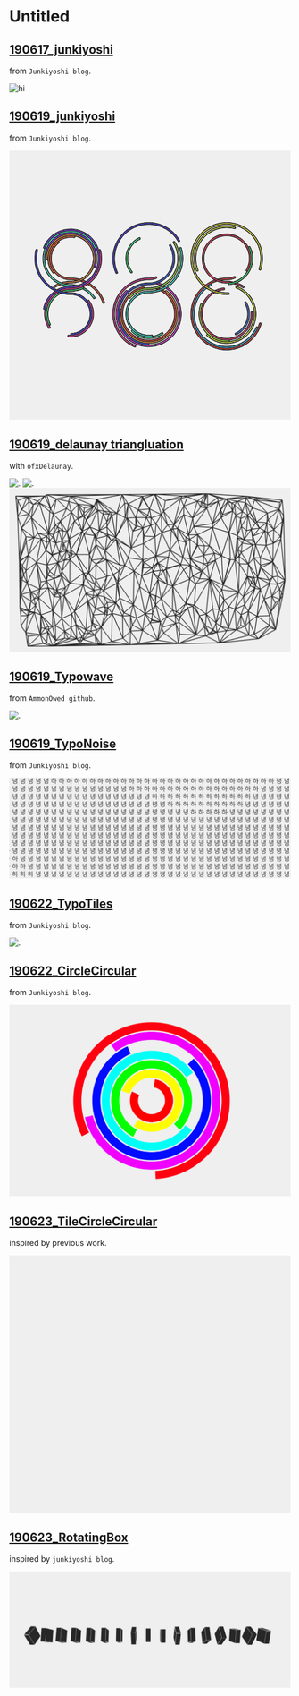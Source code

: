# Untitled

## [190617_junkiyoshi](190617_junkiyoshi/Readme.md)
from `Junkiyoshi blog`.  

![hi](190617_junkiyoshi/190617_junkiyoshi.gif)

## [190619_junkiyoshi](190619_junkiyoshi/Readme.md)
from `Junkiyoshi blog`.  

![hi](190619_junkiyoshi/190619_junkiyoshi.gif)

## [190619_delaunay triangluation](190619_d190619_delaunayTriangulation/Readme.md)

with `ofxDelaunay`.  

![.](190619_delaunayTriangulation/190619_delaunay_triangulation.gif)
![.](190619_delaunayTriangulation/190619_delaunay_triangulation2.gif)
![.](190619_delaunayTriangulation/캡처.PNG)

## [190619_Typowave](190619_TypoWave/Readme.md)
from `AmmonOwed github`. 

![.](190619_TypoWave/190619_TypoWave.gif)

## [190619_TypoNoise](190619_TypoNoise/Readme.md)
from `Junkiyoshi blog`.  

![.](190619_TypoNoise/190619_TypoNoise.gif)

## [190622_TypoTiles](190622_TypoTiles/Readme.md)
from `Junkiyoshi blog`.  

![.](190622_TypoTiles/190622_TypoTiles.gif)

## [190622_CircleCircular](190622_CircleCircular/Readme.md)
from `Junkiyoshi blog`.  

![.](190622_CircleCircular/190622_CircleCircular.gif)

## [190623_TileCircleCircular](190623_TileCircleCircular/Readme.md)
inspired by previous work.  

![.](190623_TileCircleCircular/190623_TileCircleCircular.gif)


## [190623_RotatingBox](190623_RotatingBox/Readme.md)  
inspired by `junkiyoshi blog`.

![.](190623_RotatingBox/190623_RotatingBox.gif)

